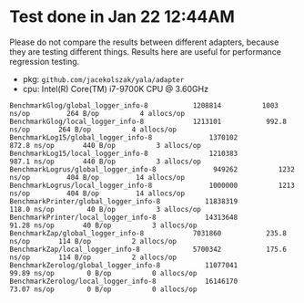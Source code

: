 # Test done in Jan 22 12:44AM

Please do not compare the results between different adapters, because they are testing different things. Results here
are useful for performance regression testing. 

* pkg: `github.com/jacekolszak/yala/adapter`
* cpu: Intel(R) Core(TM) i7-9700K CPU @ 3.60GHz

```
BenchmarkGlog/global_logger_info-8         	 1208814	      1003 ns/op	     264 B/op	       4 allocs/op
BenchmarkGlog/local_logger_info-8          	 1213101	       992.8 ns/op	     264 B/op	       4 allocs/op
BenchmarkLog15/global_logger_info-8         	 1370102	       872.8 ns/op	     440 B/op	       3 allocs/op
BenchmarkLog15/local_logger_info-8          	 1210383	       987.1 ns/op	     440 B/op	       3 allocs/op
BenchmarkLogrus/global_logger_info-8         	  949262	      1232 ns/op	     404 B/op	      14 allocs/op
BenchmarkLogrus/local_logger_info-8          	 1000000	      1213 ns/op	     404 B/op	      14 allocs/op
BenchmarkPrinter/global_logger_info-8         	11838319	       118.0 ns/op	      40 B/op	       3 allocs/op
BenchmarkPrinter/local_logger_info-8          	14313648	        91.28 ns/op	      40 B/op	       3 allocs/op
BenchmarkZap/global_logger_info-8         	 7031860	       235.8 ns/op	     114 B/op	       2 allocs/op
BenchmarkZap/local_logger_info-8          	 5700342	       175.6 ns/op	     114 B/op	       2 allocs/op
BenchmarkZerolog/global_logger_info-8         	11077041	        99.89 ns/op	       0 B/op	       0 allocs/op
BenchmarkZerolog/local_logger_info-8          	16146170	        73.07 ns/op	       0 B/op	       0 allocs/op
```